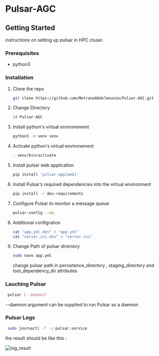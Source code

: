 # Pulsar-AGC

<!-- GETTING STARTED -->
## Getting Started

instructions on setting up pulsar in HPC cluser.

### Prerequisites

* python3
 
### Installation

1. Clone the repo
   ```sh
   git clone https://github.com/MetraneAbdelmounim/Pulsar-AGC.git
   ```
2. Change Directory
   ```sh
   cd Pulsar-AGC
   ```
3. Install python's virtual environement
   ```sh
   python3 -m venv venv
   ```
4. Activate python's virtual environement
   ```sh
   . venv/bin/activate
   ```
5. Install pulsar web application
   ```sh
   pip install 'pulsar-app[web]'
   ```
6. Install Pulsar’s required dependencies into the virtual environment 
   ```sh
   pip install -r dev-requirements
   ```
7. Configure Pulsar to monitor a message queue 
   ```sh
   pulsar-config --mq
   ```
8. Additional configration
   ```sh
   cat "app.yml.dev" > "app.yml"
   cat "server.ini.dev" > "server.ini"
   ```
9. Change Path of pulsar directory
   ```sh
   sudo nano app.yml
   ```
   change pulsar path in persistence_directory , staging_directory and tool_dependency_dir attributes

 ### Lauching Pulsar 
  ```sh
   pulsar [--daemon]
   ```
  --daemon argument can be supplied to run Pulsar as a daemon
   ### Pulsar Logs 
  ```sh
   sudo journactl -f -u pulsar.service
   ```
the result should be like this : 

![log_result](https://user-images.githubusercontent.com/48381378/119356694-a12f0500-bc9e-11eb-83d4-35e020f340e6.PNG)
